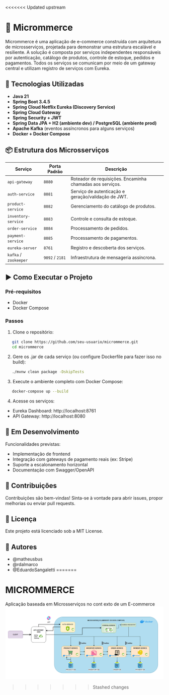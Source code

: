 <<<<<<< Updated upstream
# 🛒 Micrommerce

Micrommerce é uma aplicação de e-commerce construída com arquitetura de microsserviços, projetada para demonstrar uma estrutura escalável e resiliente. A solução é composta por serviços independentes responsáveis por autenticação, catálogo de produtos, controle de estoque, pedidos e pagamentos. Todos os serviços se comunicam por meio de um gateway central e utilizam registro de serviços com Eureka.

## 🔧 Tecnologias Utilizadas

- **Java 21**
- **Spring Boot 3.4.5**
- **Spring Cloud Netflix Eureka (Discovery Service)**
- **Spring Cloud Gateway**
- **Spring Security + JWT**
- **Spring Data JPA + H2 (ambiente dev) / PostgreSQL (ambiente prod)**
- **Apache Kafka** (eventos assíncronos para alguns serviços)
- **Docker + Docker Compose**

## 📦 Estrutura dos Microsserviços

| Serviço           | Porta Padrão | Descrição                                                |
|-------------------|--------------|------------------------------------------------------------|
| `api-gateway`     | `8080`       | Roteador de requisições. Encaminha chamadas aos serviços. |
| `auth-service`    | `8081`       | Serviço de autenticação e geração/validação de JWT.       |
| `product-service` | `8082`       | Gerenciamento do catálogo de produtos.                    |
| `inventory-service` | `8083`     | Controle e consulta de estoque.                           |
| `order-service`   | `8084`       | Processamento de pedidos.                                 |
| `payment-service` | `8085`       | Processamento de pagamentos.                              |
| `eureka-server`   | `8761`       | Registro e descoberta dos serviços.                       |
| `kafka` / `zookeeper` | `9092` / `2181` | Infraestrutura de mensageria assíncrona.              |

## ▶️ Como Executar o Projeto

### Pré-requisitos

- Docker
- Docker Compose

### Passos

1. Clone o repositório:
```bash
   git clone https://github.com/seu-usuario/micrommerce.git
   cd micrommerce
```

2. Gere os .jar de cada serviço (ou configure Dockerfile para fazer isso no build):
```bash
   ./mvnw clean package -DskipTests
```

3. Execute o ambiente completo com Docker Compose:
```bash
   docker-compose up --build
```

4. Acesse os serviços:
- Eureka Dashboard: http://localhost:8761
- API Gateway: http://localhost:8080

## 🚧 Em Desenvolvimento
Funcionalidades previstas:
- Implementação de frontend
- Integração com gateways de pagamento reais (ex: Stripe)
- Suporte a escalonamento horizontal
- Documentação com Swagger/OpenAPI

## 🤝 Contribuições
Contribuições são bem-vindas! Sinta-se à vontade para abrir issues, propor melhorias ou enviar pull requests.

## 📄 Licença
Este projeto está licenciado sob a MIT License.

## 🧠 Autores
- @matheusbus
- @rdalmarco
- @EduardoSangaletti
=======
# MICROMMERCE

Aplicação baseada em Microsserviços no cont
exto de um E-commerce
![diagrama-componentes.png](docs/diagrama-componentes.png)
>>>>>>> Stashed changes
